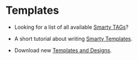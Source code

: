 # Templates


*  Looking for a list of all available [Smarty TAGs](bigace/smarty_tags)?

*  A short tutorial about writing [Smarty Templates](bigace/developer/smarty/tutorial).

*  Download new [Templates and Designs](bigace/extensions).


